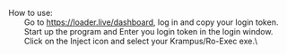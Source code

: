 How to use:\
&emsp;&emsp;Go to https://loader.live/dashboard, log in and copy your login token.\
&emsp;&emsp;Start up the program and Enter you login token in the login window.\
&emsp;&emsp;Click on the Inject icon and select your Krampus/Ro-Exec exe.\
